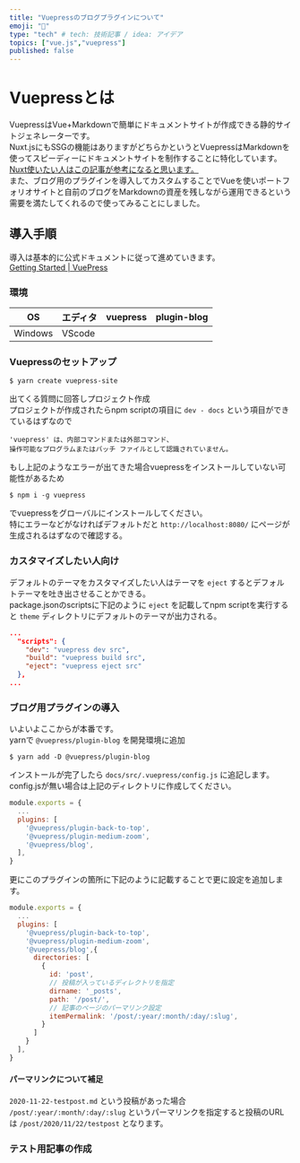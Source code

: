 ```yaml
---
title: "Vuepressのブログプラグインについて"
emoji: "📑"
type: "tech" # tech: 技術記事 / idea: アイデア
topics: ["vue.js","vuepress"]
published: false
---
```

# Vuepressとは
VuepressはVue+Markdownで簡単にドキュメントサイトが作成できる静的サイトジェネレーターです。  
Nuxt.jsにもSSGの機能はありますがどちらかというとVuepressはMarkdownを使ってスピーディーにドキュメントサイトを制作することに特化しています。  
[Nuxt使いたい人はこの記事が参考になると思います。](https://nyanshiba.com/blog/nuxtjs-markdown-heroku)  
また、ブログ用のプラグインを導入してカスタムすることでVueを使いポートフォリオサイトと自前のブログをMarkdownの資産を残しながら運用できるという需要を満たしてくれるので使ってみることにしました。  

## 導入手順
導入は基本的に公式ドキュメントに従って進めていきます。  
[Getting Started | VuePress](https://vuepress.vuejs.org/guide/getting-started)  

### 環境
|   OS  | エディタ |vuepress| plugin-blog |
| ----- | -------- | --- | --- |
|Windows|VScode|  |  |

### Vuepressのセットアップ

```shell
$ yarn create vuepress-site
```
出てくる質問に回答しプロジェクト作成  
プロジェクトが作成されたらnpm scriptの項目に `dev - docs` という項目ができているはずなので  
```shell
'vuepress' は、内部コマンドまたは外部コマンド、
操作可能なプログラムまたはバッチ ファイルとして認識されていません。
```
もし上記のようなエラーが出てきた場合vuepressをインストールしていない可能性があるため
```shell
$ npm i -g vuepress
```
でvuepressをグローバルにインストールしてください。  
特にエラーなどがなければデフォルトだと `http://localhost:8080/` にページが生成されるはずなので確認する。

### カスタマイズしたい人向け
デフォルトのテーマをカスタマイズしたい人はテーマを `eject` するとデフォルトテーマを吐き出させることかできる。  
package.jsonのscriptsに下記のように `eject` を記載してnpm scriptを実行すると `theme` ディレクトリにデフォルトのテーマが出力される。  
```json:package.json
...
  "scripts": {
    "dev": "vuepress dev src",
    "build": "vuepress build src",
    "eject": "vuepress eject src"
  },
...
```

### ブログ用プラグインの導入
いよいよここからが本番です。  
yarnで `@vuepress/plugin-blog` を開発環境に追加
```shell
$ yarn add -D @vuepress/plugin-blog
```
インストールが完了したら `docs/src/.vuepress/config.js` に追記します。  
config.jsが無い場合は上記のディレクトリに作成してください。
```js:config.js
module.exports = {
  ...
  plugins: [
    '@vuepress/plugin-back-to-top',
    '@vuepress/plugin-medium-zoom',
    '@vuepress/blog',
  ],
}
```
更にこのプラグインの箇所に下記のように記載することで更に設定を追加します。  
```js:config.js
module.exports = {
  ...
  plugins: [
    '@vuepress/plugin-back-to-top',
    '@vuepress/plugin-medium-zoom',
    '@vuepress/blog',{
      directories: [
        {
          id: 'post',
          // 投稿が入っているディレクトリを指定
          dirname: '_posts',
          path: '/post/',
          // 記事のページのパーマリンク設定
          itemPermalink: '/post/:year/:month/:day/:slug',
        }
      ]
    }
  ],
}
```
#### パーマリンクについて補足 
`2020-11-22-testpost.md` という投稿があった場合
`/post/:year/:month/:day/:slug` というパーマリンクを指定すると投稿のURLは `/post/2020/11/22/testpost` となります。


### テスト用記事の作成